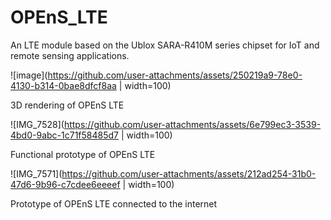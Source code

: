 # OPEnS_LTE

An LTE module based on the Ublox SARA-R410M series chipset for IoT and remote sensing applications. 

![image](https://github.com/user-attachments/assets/250219a9-78e0-4130-b314-0bae8dfcf8aa | width=100)

3D rendering of OPEnS LTE

![IMG_7528](https://github.com/user-attachments/assets/6e799ec3-3539-4bd0-9abc-1c71f58485d7 | width=100)

Functional prototype of OPEnS LTE

![IMG_7571](https://github.com/user-attachments/assets/212ad254-31b0-47d6-9b96-c7cdee6eeeef | width=100)

Prototype of OPEnS LTE connected to the internet

